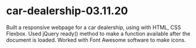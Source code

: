 # car-dealership-03.11.20

Built a responsive webpage for a car dealership, using with HTML, CSS Flexbox. Used jQuery ready() method to make a function available after the document is loaded. Worked with Font Awesome software to make icons. 
